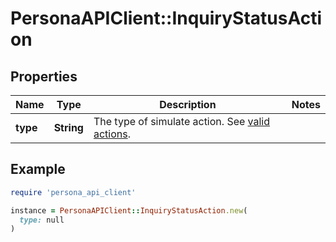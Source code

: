 # PersonaAPIClient::InquiryStatusAction

## Properties

| Name | Type | Description | Notes |
| ---- | ---- | ----------- | ----- |
| **type** | **String** | The type of simulate action. See [valid actions](https://docs.withpersona.com/docs/integration-testing#inquiry-status). |  |

## Example

```ruby
require 'persona_api_client'

instance = PersonaAPIClient::InquiryStatusAction.new(
  type: null
)
```

